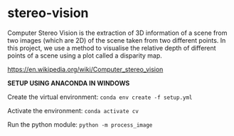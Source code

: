 # stereo-vision

Computer Stereo Vision is the extraction of 3D information of a scene from two images (which are 2D) of the scene taken from two different points. In this project, we use a method to visualise the relative depth of different points of a scene using a plot called a disparity map.  

https://en.wikipedia.org/wiki/Computer_stereo_vision

**SETUP USING ANACONDA IN WINDOWS**

Create the virtual environment:
`conda env create -f setup.yml`

Activate the environment:
`conda activate cv`

Run the python module:
`python -m process_image`


